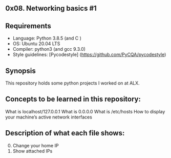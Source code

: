 ## 0x08. Networking basics #1

## Requirements
* Language: Python 3.8.5 (and C )
* OS: Ubuntu 20.04 LTS
* Compiler: python3  (and gcc 9.3.0)
* Style guidelines: [Pycodestyle] (https://github.com/PyCQA/pycodestyle)

## Synopsis
This repository holds some python projects I worked on at ALX.

## Concepts to be learned in this repository:
What is localhost/127.0.0.1
What is 0.0.0.0
What is /etc/hosts
How to display your machine’s active network interfaces

## Description of what each file shows:
0. Change your home IP
1. Show attached IPs
